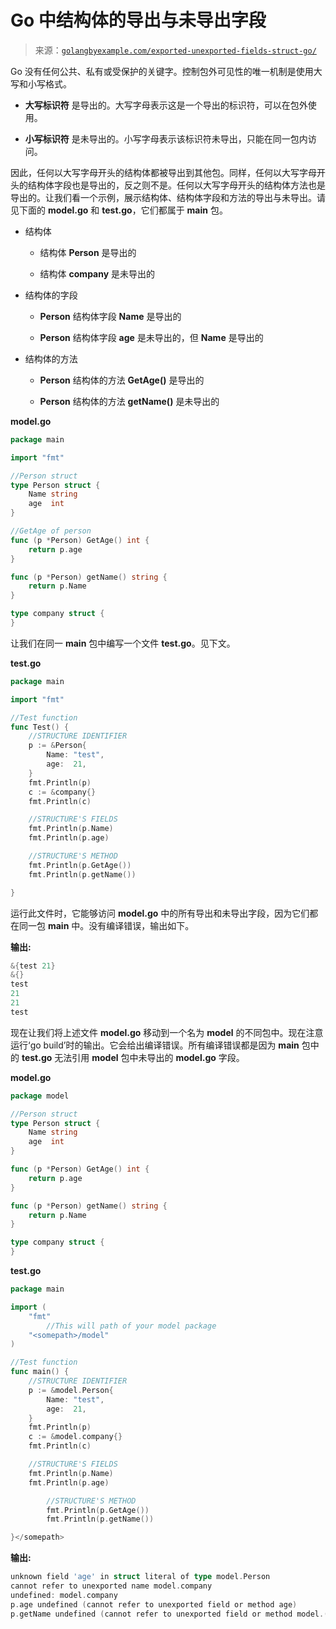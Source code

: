 <!--yml

category: 未分类

date: 2024-10-13 06:19:34

-->

# Go 中结构体的导出与未导出字段

> 来源：[`golangbyexample.com/exported-unexported-fields-struct-go/`](https://golangbyexample.com/exported-unexported-fields-struct-go/)

Go 没有任何公共、私有或受保护的关键字。控制包外可见性的唯一机制是使用大写和小写格式。

+   **大写标识符** 是导出的。大写字母表示这是一个导出的标识符，可以在包外使用。

+   **小写标识符** 是未导出的。小写字母表示该标识符未导出，只能在同一包内访问。

因此，任何以大写字母开头的结构体都被导出到其他包。同样，任何以大写字母开头的结构体字段也是导出的，反之则不是。任何以大写字母开头的结构体方法也是导出的。让我们看一个示例，展示结构体、结构体字段和方法的导出与未导出。请见下面的 **model.go** 和 **test.go**，它们都属于 **main** 包。

+   结构体

    +   结构体 **Person** 是导出的

    +   结构体 **company** 是未导出的

+   结构体的字段

    +   **Person** 结构体字段 **Name** 是导出的

    +   **Person** 结构体字段 **age** 是未导出的，但 **Name** 是导出的

+   结构体的方法

    +   **Person** 结构体的方法 **GetAge()** 是导出的

    +   **Person** 结构体的方法 **getName()** 是未导出的

**model.go**

```go
package main

import "fmt"

//Person struct
type Person struct {
    Name string
    age  int
}

//GetAge of person
func (p *Person) GetAge() int {
    return p.age
}

func (p *Person) getName() string {
    return p.Name
}

type company struct {
}
```

让我们在同一 **main** 包中编写一个文件 **test.go**。见下文。

**test.go**

```go
package main

import "fmt"

//Test function
func Test() {
    //STRUCTURE IDENTIFIER
    p := &Person{
        Name: "test",
        age:  21,
    }
    fmt.Println(p)
    c := &company{}
    fmt.Println(c)

    //STRUCTURE'S FIELDS
    fmt.Println(p.Name)
    fmt.Println(p.age)

    //STRUCTURE'S METHOD
    fmt.Println(p.GetAge())
    fmt.Println(p.getName())

}
```

运行此文件时，它能够访问 **model.go** 中的所有导出和未导出字段，因为它们都在同一包 **main** 中。没有编译错误，输出如下。

**输出:**

```go
&{test 21}
&{}
test
21
21
test
```

现在让我们将上述文件 **model.go** 移动到一个名为 **model** 的不同包中。现在注意运行‘go build’时的输出。它会给出编译错误。所有编译错误都是因为 **main** 包中的 **test.go** 无法引用 **model** 包中未导出的 **model.go** 字段。

**model.go**

```go
package model

//Person struct
type Person struct {
	Name string
	age  int
}

func (p *Person) GetAge() int {
    return p.age
}

func (p *Person) getName() string {
    return p.Name
}

type company struct {
}
```

**test.go**

```go
package main

import (
	"fmt"
        //This will path of your model package
	"<somepath>/model"
)

//Test function
func main() {
	//STRUCTURE IDENTIFIER
	p := &model.Person{
		Name: "test",
		age:  21,
	}
	fmt.Println(p)
	c := &model.company{}
	fmt.Println(c)

	//STRUCTURE'S FIELDS
	fmt.Println(p.Name)
	fmt.Println(p.age)

        //STRUCTURE'S METHOD
        fmt.Println(p.GetAge())
        fmt.Println(p.getName())

}</somepath>
```

**输出:**

```go
unknown field 'age' in struct literal of type model.Person
cannot refer to unexported name model.company
undefined: model.company
p.age undefined (cannot refer to unexported field or method age)
p.getName undefined (cannot refer to unexported field or method model.(*Person).getName)
```


